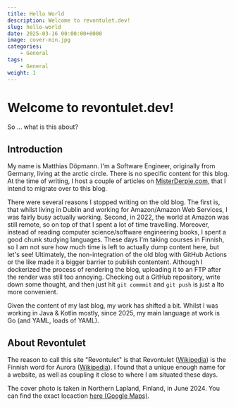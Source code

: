 ```yaml
---
title: Hello World
description: Welcome to revontulet.dev!
slug: hello-world
date: 2025-03-16 00:00:00+0000
image: cover-min.jpg
categories:
    - General
tags:
    - General
weight: 1
---
```


# Welcome to revontulet.dev!

So ... what is this about?

## Introduction

My name is Matthias Döpmann.
I'm a Software Engineer, originally from Germany, living at the arctic circle.
There is no specific content for this blog.
At the time of writing, I host a couple of articles on [MisterDerpie.com](https://misterderpie.com/), that I intend to migrate over to this blog.

There were several reasons I stopped writing on the old blog.
The first is, that whilst living in Dublin and working for Amazon/Amazon Web Services, I was fairly busy actually working.
Second, in 2022, the world at Amazon was still remote, so on top of that I spent a lot of time travelling.
Moreover, instead of reading computer science/software engineering books, I spent a good chunk studying languages.
These days I'm taking courses in Finnish, so I am not sure how much time is left to actually dump content here, but let's see!
Ultimately, the non-integration of the old blog with GitHub Actions or the like made it a bigger barrier to publish contentent.
Although I dockerized the process of rendering the blog, uploading it to an FTP after the render was still too annoying.
Checking out a GitHub repository, write down some thought, and then just hit `git commmit` and `git push` is just a lto more convenient.

Given the content of my last blog, my work has shifted a bit. Whilst I was working in Java & Kotlin mostly, since 2025, my main language at work is Go (and YAML, loads of YAML).

## About Revontulet

The reason to call this site "Revontulet" is that 
Revontulet ([Wikipedia](https://fi.wikipedia.org/wiki/Revontulet)) is the Finnish word for Aurora ([Wikipedia](https://en.wikipedia.org/wiki/Aurora)).
I found that a unique enough name for a website, as well as coupling it close to where I am situated these days.

The cover photo is taken in Northern Lapland, Finland, in June 2024.
You can find the exact locaction [here (Google Maps)](https://www.google.com/maps?q=loc:67.8919639,23.9835194).